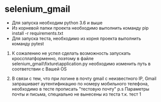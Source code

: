 # selenium_gmail
- Для запуска необходим python 3.6 и выше
- Из корневой папки проекта необходимо выполнить команду pip install -r requirements.txt
- Для запуска теста, необходимо из корня проекта выполнить команду pytest

1. К сожалению не успел сделать возможность запускать кроссплатформенно, поэтому в файле selenium_gmail\fixture\application.py необходимо изменить путь в соответствии с Вашей OS

2. В связи с тем, что при логине в почту gmail с неизвестного IP, Gmail запрашивает аутентификацию по номеру мобильного телефона, необходимо в тесте прописать "тестовую почту" p.s Параметры почты и письма, специально не вынесены из теста т.к. тест 1

